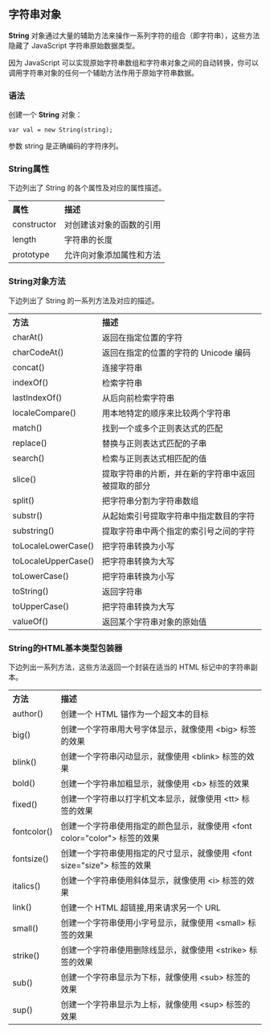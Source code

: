 ## 字符串对象  
**String** 对象通过大量的辅助方法来操作一系列字符的组合（即字符串），这些方法隐藏了 JavaScript 字符串原始数据类型。

因为 JavaScript 可以实现原始字符串数组和字符串对象之间的自动转换，你可以调用字符串对象的任何一个辅助方法作用于原始字符串数据。
### 语法

创建一个 **String** 对象：
  
```   
var val = new String(string);
```

参数 string 是正确编码的字符序列。

### String属性

下边列出了 String 的各个属性及对应的属性描述。 

<table >
<tr>
<th align="left">属性</th>
<th align="left">描述</th>
</tr>
<tr>
<td>constructor</a></td>
<td>对创建该对象的函数的引用</td>
</tr>
<tr>
<td>length</a></td>
<td>字符串的长度</td>
</tr>
<tr>
<td>prototype</a></td>
<td>允许向对象添加属性和方法</td>
</tr>
</table>

### String对象方法

下边列出了 String 的一系列方法及对应的描述。

<table >
<tr>
<th align="left">方法</th>
<th align="left">描述</th>
</tr>
<tr>
<td>charAt()</a></td>
<td>返回在指定位置的字符</td>
</tr>
<tr>
<td>charCodeAt()</a></td>
<td>返回在指定的位置的字符的 Unicode 编码</td>
</tr>
<tr>
<td>concat()</a></td>
<td>连接字符串</td>
</tr>
<tr>
<td>indexOf()</a></td>
<td>检索字符串</td>
</tr>
<tr>
<td>lastIndexOf()</a></td>
<td>从后向前检索字符串</td>
</tr>
<tr>
<td>localeCompare()</a></td>
<td>用本地特定的顺序来比较两个字符串</td>
</tr>
<tr>
<td>match()</a></td>
<td>找到一个或多个正则表达式的匹配</td>
</tr>
<tr>
<td>replace()</a></td>
<td>替换与正则表达式匹配的子串</td>
</tr>
<tr>
<td>search()</a></td>
<td>检索与正则表达式相匹配的值</td>
</tr>
<tr>
<td>slice()</a></td>
<td>提取字符串的片断，并在新的字符串中返回被提取的部分</td>
</tr>
<tr>
<td>split()</a></td>
<td>把字符串分割为字符串数组</td>
</tr>
<tr>
<td>substr()</a></td>
<td>从起始索引号提取字符串中指定数目的字符</td>
</tr>
<tr>
<td>substring()</a></td>
<td>提取字符串中两个指定的索引号之间的字符</td>
</tr>
<tr>
<td>toLocaleLowerCase()</a></td>
<td>把字符串转换为小写</td>
</tr>
<tr>
<td>toLocaleUpperCase()</a></td>
<td>把字符串转换为大写</td>
</tr>
<tr>
<td>toLowerCase()</a></td>
<td>把字符串转换为小写</td>
</tr>
<tr>
<td>toString()</a></td>
<td>返回字符串</td>
</tr>
<tr>
<td>toUpperCase()</a></td>
<td>把字符串转换为大写</td>
</tr>
<tr>
<td>valueOf()</a></td>
<td>返回某个字符串对象的原始值</td>
</tr>
</table>

### String的HTML基本类型包装器

下边列出一系列方法，这些方法返回一个封装在适当的 HTML 标记中的字符串副本。

<table>
<tr>
<th align="left">方法</th>
<th align="left">描述</th>
</tr>
<tr>
<td>author()</a></td>
<td>创建一个 HTML 锚作为一个超文本的目标</td>
</tr>
<tr>
<td>big()</a></td>
<td>创建一个字符串用大号字体显示，就像使用 &lt;big&gt; 标签的效果</td>
</tr>
<tr>
<td>blink()</a></td>
<td>创建一个字符串闪动显示，就像使用 &lt;blink&gt; 标签的效果</td>
</tr>
<tr>
<td>bold()</a></td>
<td>创建一个字符串加粗显示，就像使用 &lt;b&gt; 标签的效果</td>
</tr>
<tr>
<td>fixed()</a></td>
<td>创建一个字符串以打字机文本显示，就像使用 &lt;tt&gt; 标签的效果</td>
</tr>
<tr>
<td>fontcolor()</a></td>
<td>创建一个字符串使用指定的颜色显示，就像使用 &lt;font color="color"&gt; 标签的效果</td>
</tr>
<tr>
<td>fontsize()</a></td>
<td>创建一个字符串使用指定的尺寸显示，就像使用 &lt;font size="size"&gt; 标签的效果</td>
</tr>
<tr>
<td>italics()</a></td>
<td>创建一个字符串使用斜体显示，就像使用 &lt;i&gt; 标签的效果</td>
</tr>
<tr>
<td>link()</a></td>
<td>创建一个 HTML 超链接,用来请求另一个 URL</td>
</tr>
<tr>
<td>small()</a></td>
<td>创建一个字符串使用小字号显示，就像使用 &lt;small&gt; 标签的效果</td>
</tr>
<tr>
<td>strike()</a></td>
<td>创建一个字符串使用删除线显示，就像使用 &lt;strike&gt; 标签的效果</td>
</tr>
<tr>
<td>sub()</a></td>
<td>创建一个字符串显示为下标，就像使用 &lt;sub&gt; 标签的效果</td>
</tr>
<tr>
<td>sup()</a></td>
<td>创建一个字符串显示为上标，就像使用 &lt;sup&gt; 标签的效果</td>
</tr>
</table>

